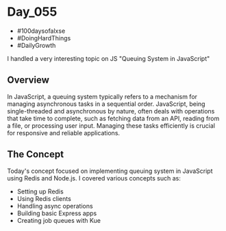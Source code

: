 # Day_055

- #100daysofalxse 
- #DoingHardThings
- #DailyGrowth

I handled a very interesting topic on JS "Queuing System in JavaScript"

## Overview
In JavaScript, a queuing system typically refers to a mechanism for managing asynchronous tasks in a sequential order. JavaScript, being single-threaded and asynchronous by nature, often deals with operations that take time to complete, such as fetching data from an API, reading from a file, or processing user input. Managing these tasks efficiently is crucial for responsive and reliable applications.

## The Concept
Today's concept focused on implementing queuing system in JavaScript using Redis and Node.js. I covered various concepts such as:
- Setting up Redis
- Using Redis clients
- Handling async operations
- Building basic Express apps
- Creating job queues with Kue
